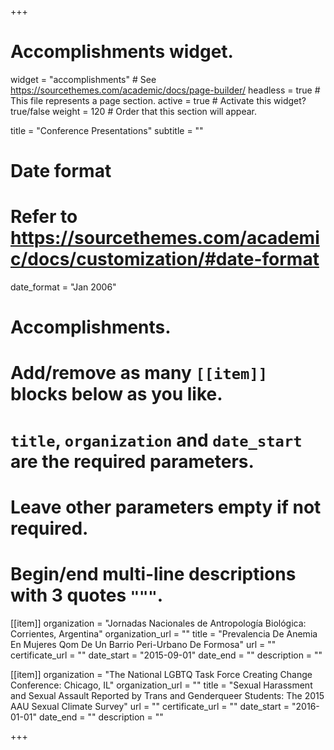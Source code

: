 +++
# Accomplishments widget.
widget = "accomplishments"  # See https://sourcethemes.com/academic/docs/page-builder/
headless = true  # This file represents a page section.
active = true  # Activate this widget? true/false
weight = 120  # Order that this section will appear.

title = "Conference Presentations"
subtitle = ""

# Date format
#   Refer to https://sourcethemes.com/academic/docs/customization/#date-format
date_format = "Jan 2006"

# Accomplishments.
#   Add/remove as many `[[item]]` blocks below as you like.
#   `title`, `organization` and `date_start` are the required parameters.
#   Leave other parameters empty if not required.
#   Begin/end multi-line descriptions with 3 quotes `"""`.

[[item]]
  organization = "Jornadas Nacionales de Antropología Biológica: Corrientes, Argentina"
  organization_url = ""
  title = "Prevalencia De Anemia En Mujeres Qom De Un Barrio Peri-Urbano De Formosa"
  url = ""
  certificate_url = ""
  date_start = "2015-09-01"
  date_end = ""
  description = ""
 
[[item]]
  organization = "The National LGBTQ Task Force Creating Change Conference: Chicago, IL"
  organization_url = ""
  title = "Sexual Harassment and Sexual Assault Reported by Trans and Genderqueer Students: The 2015 AAU Sexual Climate Survey"
  url = ""
  certificate_url = ""
  date_start = "2016-01-01"
  date_end = ""
  description = ""

    
+++
